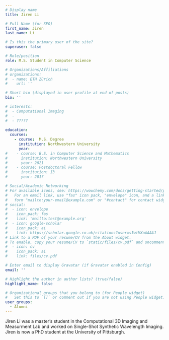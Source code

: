 ```yaml
---
# Display name
title: Jiren Li

# Full Name (for SEO)
first_name: Jiren
last_name: Li

# Is this the primary user of the site?
superuser: false

# Role/position
role: M.S. Student in Computer Science

# Organizations/Affiliations
# organizations:
#  - name: ETH Zürich
#    url: ''

# Short bio (displayed in user profile at end of posts)
bio: ''

# interests:
#  - Computational Imaging
#  - 
#  - ????? 
  
education:
  courses:
    - course:  M.S. Degree
      institution: Northwestern University
      year: 
#    - course: B.S. in Computer Science and Mathematics
#      institution: Northwestern University
#      year: 2021
#    - course: Postdoctoral Fellow
#      institution: I3
#      year: 2017

# Social/Academic Networking
# For available icons, see: https://wowchemy.com/docs/getting-started/page-builder/#icons
#   For an email link, use "fas" icon pack, "envelope" icon, and a link in the
#   form "mailto:your-email@example.com" or "#contact" for contact widget.
# social:
#  - icon: envelope
#    icon_pack: fas
#    link: 'mailto:test@example.org'
#  - icon: google-scholar
#    icon_pack: ai
#    link: https://scholar.google.co.uk/citations?user=sIwtMXoAAAAJ
# Link to a PDF of your resume/CV from the About widget.
# To enable, copy your resume/CV to `static/files/cv.pdf` and uncomment the lines below.
#  - icon: cv
#    icon_pack: ai
#    link: files/cv.pdf

# Enter email to display Gravatar (if Gravatar enabled in Config)
email: ''

# Highlight the author in author lists? (true/false)
highlight_name: false

# Organizational groups that you belong to (for People widget)
#   Set this to `[]` or comment out if you are not using People widget.
user_groups:
  - Alumni
---
```

Jiren Li was a master’s student in the Computational 3D Imaging and Measurment Lab and worked on Single-Shot Synthetic Wavelength Imaging. Jiren is now a PhD student at the University of Pittsburgh.


